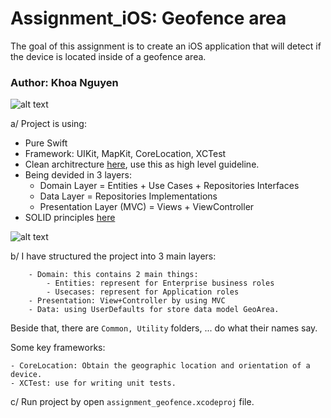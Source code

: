 # Assignment_iOS: Geofence area

The goal of this assignment is to create an iOS application that will detect if the device is located inside of a geofence area.

### Author: Khoa Nguyen

![alt text](https://github.com/ndkhoa96/Assignment_iOS/blob/main/resource/app_main_screen.png)

a/ Project is using:

- Pure Swift
- Framework: UIKit, MapKit, CoreLocation, XCTest
- Clean architrecture [here](https://blog.cleancoder.com/uncle-bob/2012/08/13/the-clean-architecture.html), use this as high level guideline.
- Being devided in 3 layers:
  - Domain Layer = Entities + Use Cases + Repositories Interfaces
  - Data Layer = Repositories Implementations
  - Presentation Layer (MVC) = Views + ViewController
- SOLID principles [here](https://www.google.com/search?sxsrf=ALeKk01XtOekOpJvhSePYEwrjdVNe2ZNfw%3A1593035218071&ei=0snzXo7VA8i2kwXo66iQAw&q=solid+principles+origin&oq=solid+principles+origi&gs_lcp=CgZwc3ktYWIQAxgAMgIIADoECAAQRzoECAAQQzoGCAAQFhAeOgcIABAUEIcCOggIABAWEAoQHlC6UljoYWCuaGgCcAF4AIABYogBtASSAQE4mAEAoAEBqgEHZ3dzLXdpeg&sclient=psy-ab)

![alt text](https://github.com/ndkhoa96/Assignment_iOS/blob/main/resource/CleanArchitecture.png)

b/ I have structured the project into 3 main layers:

```
    - Domain: this contains 2 main things:
        - Entities: represent for Enterprise business roles
        - Usecases: represent for Application roles
    - Presentation: View+Controller by using MVC
    - Data: using UserDefaults for store data model GeoArea.
```

Beside that, there are `Common, Utility` folders, ... do what their names say.

Some key frameworks:

    - CoreLocation: Obtain the geographic location and orientation of a device.
    - XCTest: use for writing unit tests.

c/ Run project by open `assignment_geofence.xcodeproj` file.
